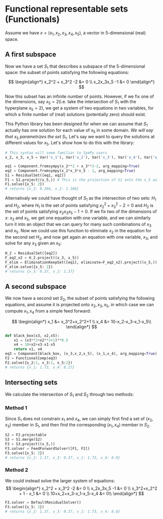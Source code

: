 # Functional representable sets (Functionals)

Assume we have $x=(x_1,x_2,x_3,x_4,x_5)$, a vector in 5-dimensional (real) space. 

## A first subspace
Now we have a set $S_1$ that describes a subspace of the 5-dimensional space: the subset of points satisfying the following equations:

$$
\begin{align*}
x_2^2 + x_3^2 -2 &= 0 \\
x_2x_3x_5 -1 &= 0
\end{align*}
$$

Now this subset has an infinite number of points. However, if we fix one of the dimensions, say $x_5=2$(i.e. take the intersection of $S_1$ with the hyperplane $x_5=2$), we get a system of two equations in two variables, for which a finite number of (real) solutions (potentially zero) should exist. 

This Python library has been designed for when we can assume that $S_1$ actually has one solution for each value of $x_5$ in some domain. *We will say that* $x_5$ *parametrizes the set* $S_1$. Let's say we want to query the solutions at different values for $x_5$. Let's show how to do this with the library:
    
```python   
# This syntax will seem familiar to SymPy users
x_2, x_3, x_5 = Var('x_1'), Var('x_2'), Var('x_3'), Var('x_4'), Var('x_5')

eq1 = Component.fromsympy(x_2**2 + x_3**2-2, arg_mapping=True) 
eq2 = Component.fromsympy(x_2*x_3*x_5 - 1, arg_mapping=True)
S1 = ResidualSet([eq1, eq2])
F1 = S1.project((x_5,)) # This is the projection of S1 onto the x_5 axis for a specific value of x_5
F1.solve({x_5: 2})
# returns {x_3: 0.366, x_2: 1.366}
```

Alternativaly we could have thought of $S_1$ as the intersection of two sets: $H_1$ and $H_2$, where $H_1$ is the set of points satisfying $x_2^2 + x_3^2 -2 = 0$ and $H_2$ is the set of points satisfying $x_2x_3x_5 -1 = 0$. If we fix two of the dimensions of $x$: $x_3$ and $x_5$, we get one equation with one variable, and we can similarly turn it into an object that we can query for many such combinations of $x_3$ and $x_5$. Now we could use this function to eliminate $x_2$ in the equation for the second set $H_2$, and now get again an equation with one variable, $x_3$, and solve for any $x_3$ given an $x_5$:


```python
H_2 = ResidualSet([eq2])
F_eq2_x2 = H_2.project((x_3, x_5))
F_elim = EliminationKeepSet([eq1], eliminate=F_eq2_x2).project((x_5,))
F_elim.solve({x_5: 2})
# returns {x_3: 0.37, x_2: 1.37}
```

## A second subspace

We now have a second set $S_2$, the subset of points satisfying the following equations, and assume it is projected onto $x_2,x_3,x_5$, in which case we can compute $x_1,x_4$ from a simple feed forward:

$$
\begin{align*}
x_1 &= x_3^2+x_2^2+1 \\
x_4 &= 10-x_2-x_3-x_1-x_5\\
\end{align*}
$$

```python
def black_box(x3, x2,x5):
    x1 = (x3**2+x2**2+1)**0.5
    x4 = 10+x2+x3-x1-x5
    return x1, x4
eq3 = Component(black_box, (x_3,x_2,x_5), (x_1,x_4), arg_mapping=True)
F2 = FunctionalComp(eq3)
F2.solve({x_2:1, x_3:1, x_5:2})
# returns {x_1: 1.73, x_4: 8.27}
```

## Intersecting sets
We calculate the intersection of $S_1$ and $S_2$ through two methods:

### Method 1
Since $S_1$ does not constrain $x_1$ and $x_4$, we can simply first find a set of $(x_2,x_3)$ member in $S_1$, and then find the corresponding $(x_1,x_4)$ member in $S_2$. 

```python
S2 = F2.projectable
S3 = S1.merge(S2)
F3 = S3.project((x_5,))
F3.solver = FeedForwardSolver([F1, F2])
F3.solve({x_5: 2})
# returns {x_2: 1.37, x_3: 0.37, x_1: 1.73, x_4: 8.0}
```

### Method 2
We could instead solve the larger system of equations:
$$
\begin{align*}
x_2^2 + x_3^2 -2 &= 0 \\
x_2x_3x_5 -1 &= 0 \\
x_3^2+x_2^2 + 1 - x_1 &= 0 \\
10+x_2+x_3-x_1-x_5-x_4 &= 0\\
\end{align*}
$$

```python
F3.solver = DefaultResidualSolver()
F3.solve({x_5: 2})
# returns {x_2: 1.37, x_3: 0.37, x_1: 1.73, x_4: 8.0}
```

